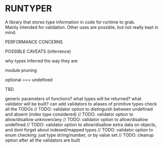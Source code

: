 # RUNTYPER

A library that stores type information in code for runtime to grab.  
Mainly intended for validation. Other uses are possible, but not really kept in mind.  

PERFORMANCE CONCERNS

POSSIBLE CAVEATS (inferrence)

why types inferred the way they are

module pruning

optional === undefined

TBD

generic parameters of functions? what types will be returned? what validator will be built?
can add validators to aliases of primitive types
check all the TODOs
// TODO: validator option to distinguish between undefined and absent (index type considered)
// TODO: validator option to allow/disallow unknown/any
// TODO: validator option to allow/disallow undefined
// TODO: validator option to allow/disallow extra data on objects, and dont forget about indexed/mapped types
// TODO: validator option to enum checking: just type string/number, or by value set
// TODO: cleanup option after all the validators are built

